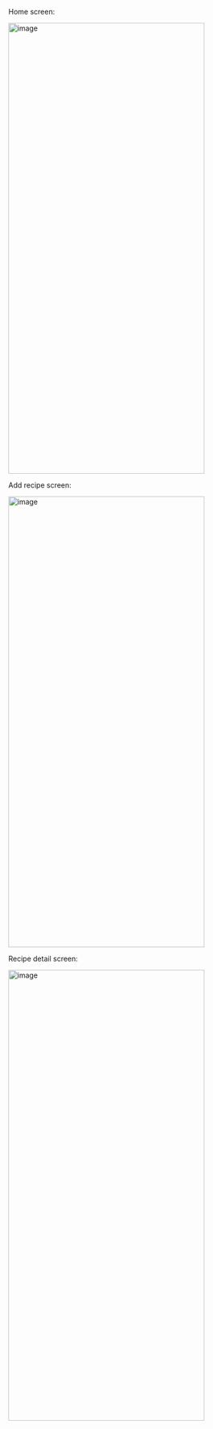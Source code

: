 Home screen: 

<img width="390" height="895" alt="image" src="https://github.com/user-attachments/assets/e1459051-fbc8-40e8-8ab4-37420ae1d091" />

Add recipe screen: 

<img width="390" height="895" alt="image" src="https://github.com/user-attachments/assets/bc45c41d-deaf-451c-a2eb-e73d3b5edf4a" />

Recipe detail screen: 

<img width="390" height="895" alt="image" src="https://github.com/user-attachments/assets/395d1cbe-ccdd-40bf-8f7e-190cb8a66766" />


